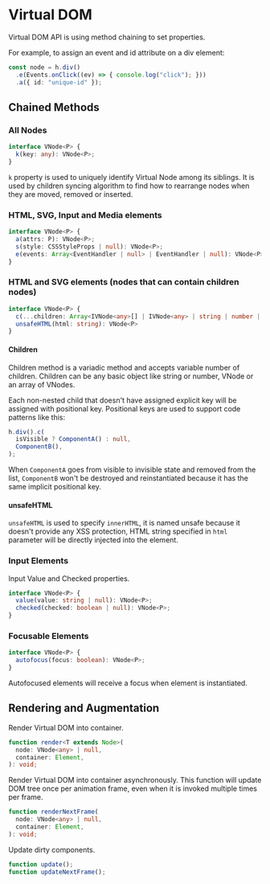 # Virtual DOM

Virtual DOM API is using method chaining to set properties.

For example, to assign an event and id attribute on a div element:

```ts
const node = h.div()
  .e(Events.onClick((ev) => { console.log("click"); }))
  .a({ id: "unique-id" });
```

## Chained Methods

### All Nodes

```ts
interface VNode<P> {
  k(key: any): VNode<P>;
}
```

`k` property is used to uniquely identify Virtual Node among its siblings. It is used by children syncing algorithm to
find how to rearrange nodes when they are moved, removed or inserted.

### HTML, SVG, Input and Media elements

```ts
interface VNode<P> {
  a(attrs: P): VNode<P>;
  s(style: CSSStyleProps | null): VNode<P>;
  e(events: Array<EventHandler | null> | EventHandler | null): VNode<P>;
}
```

### HTML and SVG elements (nodes that can contain children nodes)

```ts
interface VNode<P> {
  c(...children: Array<IVNode<any>[] | IVNode<any> | string | number | null>): VNode<P>;
  unsafeHTML(html: string): VNode<P>
}
```

#### Children

Children method is a variadic method and accepts variable number of children. Children can be any basic object like
string or number, VNode or an array of VNodes.

Each non-nested child that doesn't have assigned explicit key will be assigned with positional key. Positional keys are
used to support code patterns like this:

```ts
h.div().c(
  isVisible ? ComponentA() : null,
  ComponentB(),
);
```

When `ComponentA` goes from visible to invisible state and removed from the list, `ComponentB` won't be destroyed and
reinstantiated because it has the same implicit positional key.

#### unsafeHTML

`unsafeHTML` is used to specify `innerHTML`, it is named unsafe because it doesn't provide any XSS protection, HTML
string specified in `html` parameter will be directly injected into the element.

### Input Elements

Input Value and Checked properties.

```ts
interface VNode<P> {
  value(value: string | null): VNode<P>;
  checked(checked: boolean | null): VNode<P>;
}
```

### Focusable Elements

```ts
interface VNode<P> {
  autofocus(focus: boolean): VNode<P>;
}
```

Autofocused elements will receive a focus when element is instantiated.

## Rendering and Augmentation

Render Virtual DOM into container.

```ts
function render<T extends Node>(
  node: VNode<any> | null,
  container: Element,
): void;
```

Render Virtual DOM into container asynchronously. This function will update DOM tree once per animation frame, even
when it is invoked multiple times per frame.

```ts
function renderNextFrame(
  node: VNode<any> | null,
  container: Element,
): void;
```

Update dirty components.

```ts
function update();
function updateNextFrame();
```
